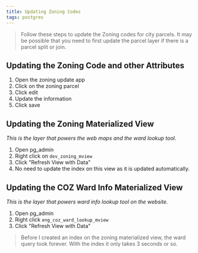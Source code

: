 ```yaml
---
title: Updating Zoning Codes
tags: postgres
---
```


> Follow these steps to update the Zoning codes for city parcels. It may be possible that you need to first update the parcel layer if there is a parcel split or join.

## Updating the Zoning Code and other Attributes

1. Open the zoning update app
2. Click on the zoning parcel
3. Click edit
4. Update the information
5. Click save

## Updating the Zoning Materialized View
*This is the layer that powers the web maps and the ward lookup tool.*

1. Open pg_admin
2. Right click on ``dev_zoning_mview``
3. Click "Refresh View with Data"
4. No need to update the index on this view as it is updated automatically.

## Updating the COZ Ward Info Materialized View
*This is the layer that powers ward info lookup tool on the website.*

1. Open pg_admin
2. Right click ``eng_coz_ward_lookup_mview``
3. Click "Refresh View with Data"

> Before I created an index on the zoning materialized view, the ward query took forever. With the index it only takes 3 seconds or so.
